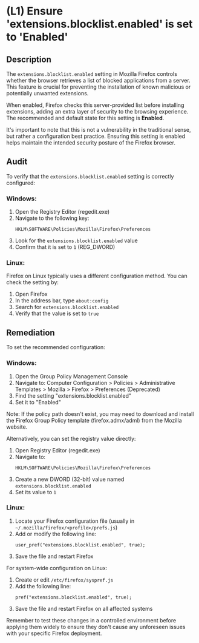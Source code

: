 # (L1) Ensure 'extensions.blocklist.enabled' is set to 'Enabled'

## Description

The `extensions.blocklist.enabled` setting in Mozilla Firefox controls whether the browser retrieves a list of blocked applications from a server. This feature is crucial for preventing the installation of known malicious or potentially unwanted extensions. 

When enabled, Firefox checks this server-provided list before installing extensions, adding an extra layer of security to the browsing experience. The recommended and default state for this setting is **Enabled**.

It's important to note that this is not a vulnerability in the traditional sense, but rather a configuration best practice. Ensuring this setting is enabled helps maintain the intended security posture of the Firefox browser.

## Audit

To verify that the `extensions.blocklist.enabled` setting is correctly configured:

### Windows:

1. Open the Registry Editor (regedit.exe)
2. Navigate to the following key:
   ```
   HKLM\SOFTWARE\Policies\Mozilla\Firefox\Preferences
   ```
3. Look for the `extensions.blocklist.enabled` value
4. Confirm that it is set to `1` (REG_DWORD)

### Linux:

Firefox on Linux typically uses a different configuration method. You can check the setting by:

1. Open Firefox
2. In the address bar, type `about:config`
3. Search for `extensions.blocklist.enabled`
4. Verify that the value is set to `true`

## Remediation

To set the recommended configuration:

### Windows:

1. Open the Group Policy Management Console
2. Navigate to: Computer Configuration > Policies > Administrative Templates > Mozilla > Firefox > Preferences (Deprecated)
3. Find the setting "extensions.blocklist.enabled"
4. Set it to "Enabled"

Note: If the policy path doesn't exist, you may need to download and install the Firefox Group Policy template (firefox.admx/adml) from the Mozilla website.

Alternatively, you can set the registry value directly:

1. Open Registry Editor (regedit.exe)
2. Navigate to:
   ```
   HKLM\SOFTWARE\Policies\Mozilla\Firefox\Preferences
   ```
3. Create a new DWORD (32-bit) value named `extensions.blocklist.enabled`
4. Set its value to `1`

### Linux:

1. Locate your Firefox configuration file (usually in `~/.mozilla/firefox/<profile>/prefs.js`)
2. Add or modify the following line:
   ```
   user_pref("extensions.blocklist.enabled", true);
   ```
3. Save the file and restart Firefox

For system-wide configuration on Linux:

1. Create or edit `/etc/firefox/syspref.js`
2. Add the following line:
   ```
   pref("extensions.blocklist.enabled", true);
   ```
3. Save the file and restart Firefox on all affected systems

Remember to test these changes in a controlled environment before applying them widely to ensure they don't cause any unforeseen issues with your specific Firefox deployment.